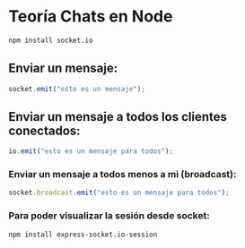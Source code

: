 # Teoría Chats en Node

```bash
npm install socket.io
```

## Enviar un mensaje:
```javascript
socket.emit("esto es un mensaje");
```

## Enviar un mensaje a todos los clientes conectados:
```javascript
io.emit("esto es un mensaje para todos");
```

### Enviar un mensaje a todos menos a mi (broadcast):
```javascript
socket.broadcast.emit("esto es un mensaje para todos");
```

### Para poder visualizar la sesión desde socket:
```bash
npm install express-socket.io-session
```